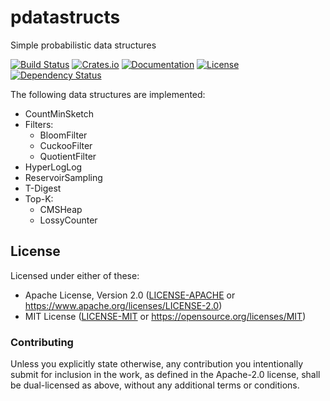 # pdatastructs

Simple probabilistic data structures

[![Build Status](https://github.com/crepererum/pdatastructs.rs/workflows/CI/badge.svg)](https://github.com/crepererum/pdatastructs.rs/actions?query=workflow%3ACI)
[![Crates.io](https://img.shields.io/crates/v/pdatastructs.svg)](https://crates.io/crates/pdatastructs)
[![Documentation](https://docs.rs/pdatastructs/badge.svg)](https://docs.rs/pdatastructs/)
[![License](https://img.shields.io/crates/l/pdatastructs.svg)](#license)
[![Dependency Status](https://deps.rs/repo/github/crepererum/pdatastructs.rs/status.svg)](https://deps.rs/repo/github/crepererum/pdatastructs.rs)

The following data structures are implemented:

- CountMinSketch
- Filters:
  - BloomFilter
  - CuckooFilter
  - QuotientFilter
- HyperLogLog
- ReservoirSampling
- T-Digest
- Top-K:
  - CMSHeap
  - LossyCounter

## License

Licensed under either of these:

 * Apache License, Version 2.0 ([LICENSE-APACHE](LICENSE-APACHE) or https://www.apache.org/licenses/LICENSE-2.0)
 * MIT License ([LICENSE-MIT](LICENSE-MIT) or https://opensource.org/licenses/MIT)

### Contributing

Unless you explicitly state otherwise, any contribution you intentionally submit for inclusion in the work, as defined
in the Apache-2.0 license, shall be dual-licensed as above, without any additional terms or conditions.
